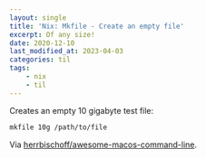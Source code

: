 ```yaml
---
layout: single
title: 'Nix: Mkfile - Create an empty file'
excerpt: Of any size!
date: 2020-12-10
last_modified_at: 2023-04-03
categories: til
tags:
    - nix
    - til
---
```


Creates an empty 10 gigabyte test file:

```bash
mkfile 10g /path/to/file
```

Via
[herrbischoff/awesome-macos-command-line](https://github.com/herrbischoff/awesome-macos-command-line#files-disks-and-volumes).
